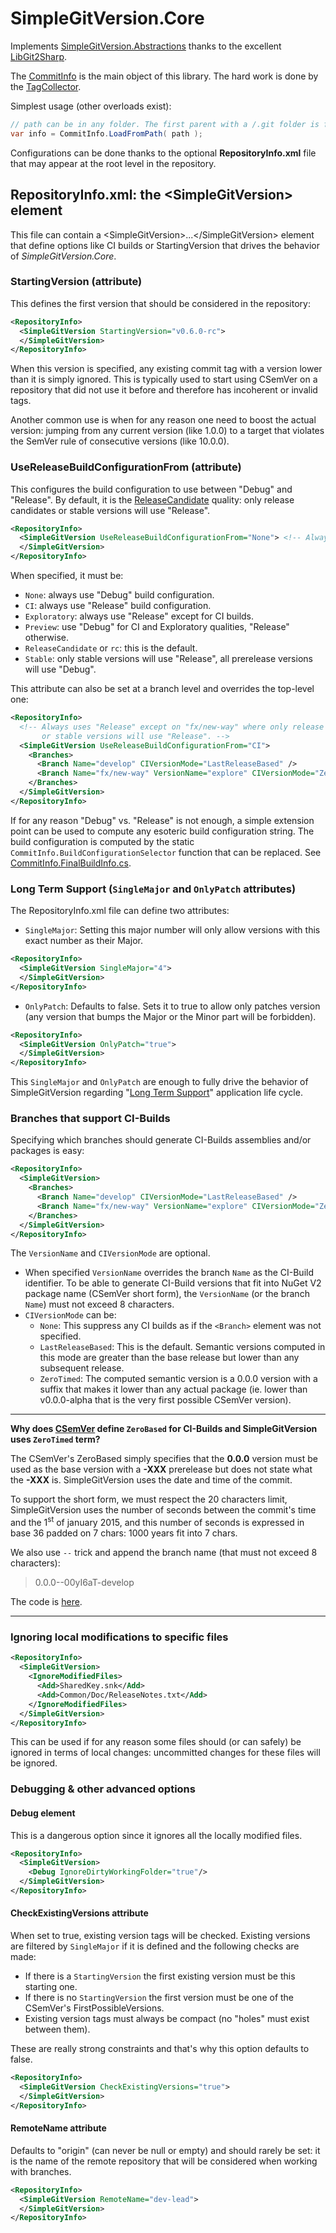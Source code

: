 
# SimpleGitVersion.Core

Implements [SimpleGitVersion.Abstractions](../SimpleGitVersion.Abstractions) thanks to the excellent [LibGit2Sharp](https://www.nuget.org/packages/LibGit2Sharp).

The [CommitInfo](CommitInfo/CommitInfo.cs) is the main object of this library.
The hard work is done by the [TagCollector](TagCollector).

Simplest usage (other overloads exist):
```csharp
// path can be in any folder. The first parent with a /.git folder is found.
var info = CommitInfo.LoadFromPath( path );
```

Configurations can be done thanks to the optional **RepositoryInfo.xml** file that may appear at the root level in the repository.

## RepositoryInfo.xml: the &lt;SimpleGitVersion&gt; element

This file can contain a &lt;SimpleGitVersion&gt;...&lt;/SimpleGitVersion&gt; element that define options like
CI builds or StartingVersion that drives the behavior of *SimpleGitVersion.Core*.

### StartingVersion (attribute)

This defines the first version that should be considered in the repository:
```xml
<RepositoryInfo>
  <SimpleGitVersion StartingVersion="v0.6.0-rc">
  </SimpleGitVersion>
</RepositoryInfo>
```

When this version is specified, any existing commit tag with a version lower than it is simply ignored.
This is typically used to start using CSemVer on a repository that did not use it before and therefore
has incoherent or invalid tags.

Another common use is when for any reason one need to boost the actual version: jumping from any current
version (like 1.0.0) to a target that violates the SemVer rule of consecutive versions (like 10.0.0).

### UseReleaseBuildConfigurationFrom (attribute)

This configures the build configuration to use between "Debug" and "Release".
By default, it is the [ReleaseCandidate](https://github.com/CK-Build/CSemVer-Net/blob/master/CSemVer/PackageQuality.cs)
quality: only release candidates or stable versions will use "Release".
```xml
<RepositoryInfo>
  <SimpleGitVersion UseReleaseBuildConfigurationFrom="None"> <!-- Always uses "Debug" --> 
  </SimpleGitVersion>
</RepositoryInfo>
```

When specified, it must be:
 - `None`: always use "Debug" build configuration.
 - `CI`: always use "Release" build configuration.
 - `Exploratory`: always use "Release" except for CI builds.
 - `Preview`: use "Debug" for CI and Exploratory qualities, "Release" otherwise.
 - `ReleaseCandidate` or `rc`: this is the default.
 - `Stable`: only stable versions will use "Release", all prerelease versions will use "Debug".

This attribute can also be set at a branch level and overrides the top-level one:
```xml
<RepositoryInfo>
  <!-- Always uses "Release" except on "fx/new-way" where only release candidates
       or stable versions will use "Release". --> 
  <SimpleGitVersion UseReleaseBuildConfigurationFrom="CI">
    <Branches>
      <Branch Name="develop" CIVersionMode="LastReleaseBased" />
      <Branch Name="fx/new-way" VersionName="explore" CIVersionMode="ZeroTimed" UseReleaseBuildConfigurationFrom="ReleaseCandidate" />
    </Branches>
  </SimpleGitVersion>
</RepositoryInfo>
```

If for any reason "Debug" vs. "Release" is not enough, a simple extension point can be used to compute any esoteric build
configuration string. The build configuration is computed by the static `CommitInfo.BuildConfigurationSelector` function
that can be replaced. See [CommitInfo.FinalBuildInfo.cs](CommitInfo/CommitInfo.FinalBuildInfo.cs).

### Long Term Support (`SingleMajor` and `OnlyPatch` attributes)

The RepositoryInfo.xml file can define two attributes:
  - `SingleMajor`: Setting this major number will only allow versions with this exact number as their Major.
```xml
<RepositoryInfo>
  <SimpleGitVersion SingleMajor="4">
  </SimpleGitVersion>
</RepositoryInfo>
```

  - `OnlyPatch`: Defaults to false. Sets it to true to allow only patches version (any version that bumps 
 the Major or the Minor part will be forbidden). 
```xml
<RepositoryInfo>
  <SimpleGitVersion OnlyPatch="true">
  </SimpleGitVersion>
</RepositoryInfo>
```
This `SingleMajor` and `OnlyPatch` are enough to fully drive the behavior of SimpleGitVersion
regarding "[Long Term Support](https://en.wikipedia.org/wiki/Long-term_support)" application life cycle. 

### Branches that support CI-Builds

Specifying which branches should generate CI-Builds assemblies and/or packages is easy:

```xml
<RepositoryInfo>
  <SimpleGitVersion>
    <Branches>
      <Branch Name="develop" CIVersionMode="LastReleaseBased" />
      <Branch Name="fx/new-way" VersionName="explore" CIVersionMode="ZeroTimed" />
    </Branches>
  </SimpleGitVersion>
</RepositoryInfo>
```
The `VersionName` and `CIVersionMode` are optional.

  - When specified `VersionName` overrides the branch `Name` as the CI-Build identifier. 
To be able to generate CI-Build versions that fit into NuGet V2 package name (CSemVer short form), the `VersionName` 
(or the branch `Name`) must not exceed 8 characters.
  - `CIVersionMode` can be:
    - `None`: This suppress any CI builds as if the `<Branch>` element was not specified.
    - `LastReleaseBased`: This is the default. Semantic versions computed in this mode are greater than the base release but lower than any subsequent release.
    - `ZeroTimed`: The computed semantic version is a 0.0.0 version with a suffix that makes it lower than any actual package (ie. lower than v0.0.0-alpha that is the very first possible CSemVer version).

---
**Why does [CSemVer](https://csemver.org) define `ZeroBased` for CI-Builds and SimpleGitVersion uses `ZeroTimed` term?**

The CSemVer's ZeroBased simply specifies that the **0.0.0** version must be used as the base version with a **-XXX** prerelease
but does not state what the **-XXX** is. SimpleGitVersion uses the date and time of the commit.

To support the short form, we must respect the 20 characters limit, SimpleGitVersion uses the number of seconds between the
commit's time and the 1<sup>st</sup> of january 2015, and this number of seconds is expressed in base 36 padded on 7 chars:
1000 years fit into 7 chars.

We also use `--` trick and append the branch name (that must not exceed 8 characters):

> 0.0.0--00yI6aT-develop

The code is [here](https://github.com/SimpleGitVersion/CSemVer-Net/blob/develop/CSemVer/CIBuildDescriptor.cs#L81).

---

### Ignoring local modifications to specific files
    
```xml
<RepositoryInfo>
  <SimpleGitVersion>
    <IgnoreModifiedFiles>
      <Add>SharedKey.snk</Add>
      <Add>Common/Doc/ReleaseNotes.txt</Add>
    </IgnoreModifiedFiles>
  </SimpleGitVersion>
</RepositoryInfo>
```
This can be used if for any reason some files should (or can safely) be ignored in terms of
local changes: uncommitted changes for these files will be ignored. 

### Debugging & other advanced options

#### Debug element
This is a dangerous option since it ignores all the locally modified files.

```xml
<RepositoryInfo>
  <SimpleGitVersion>
    <Debug IgnoreDirtyWorkingFolder="true"/>
  </SimpleGitVersion>
</RepositoryInfo>
```

#### CheckExistingVersions attribute

When set to true, existing version tags will be checked.
Existing versions are filtered by `SingleMajor` if it is defined and the following checks are made:
- If there is a `StartingVersion` the first existing version must be this starting one.
- If there is no `StartingVersion` the first version must be one of the CSemVer's FirstPossibleVersions.
- Existing version tags must always be compact (no "holes" must exist between them).

These are really strong constraints and that's why this option defaults to false.

```xml
<RepositoryInfo>
  <SimpleGitVersion CheckExistingVersions="true">
  </SimpleGitVersion>
</RepositoryInfo>
```

#### RemoteName attribute

Defaults to "origin" (can never be null or empty) and should rarely be set: it is the name of the remote repository
that will be considered when working with branches.

```xml
<RepositoryInfo>
  <SimpleGitVersion RemoteName="dev-lead">
  </SimpleGitVersion>
</RepositoryInfo>
```
